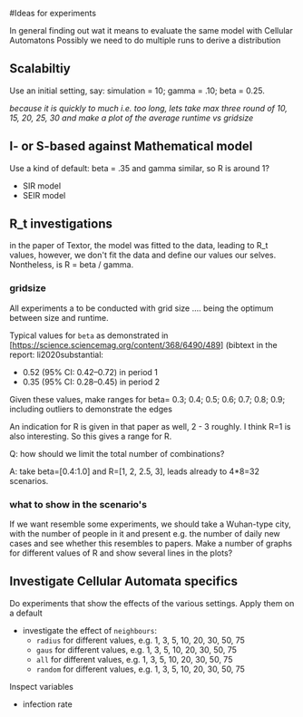 #Ideas for experiments

In general finding out wat it means to evaluate the same model with Cellular Automatons
Possibly we need to do multiple runs to derive a distribution

## Scalabiltiy
Use an initial setting, say:
simulation = 10;
gamma = .10;
beta = 0.25.

_because it is quickly to much i.e. too long, lets take max three round of 10, 15, 20, 25, 30 and make a plot of the average runtime vs gridsize_

## I- or S-based against Mathematical model
Use a kind of default: beta = .35 and gamma similar, so R is around 1?
 * SIR model
 * SEIR model
 
## R_t investigations
in the paper of Textor, the model was fitted to the data, leading to R_t values, however, we don't fit the data and define our values our selves. Nontheless, is R = beta / gamma.

### gridsize
All experiments a to be conducted with grid size .... being the optimum between size and runtime.

Typical values for `beta` as demonstrated in [https://science.sciencemag.org/content/368/6490/489] (bibtext in the report: li2020substantial:
 * 0.52 (95% CI: 0.42–0.72) in period 1
 * 0.35 (95% CI: 0.28–0.45) in period 2
 
 Given these values, make ranges for beta= 0.3; 0.4; 0.5; 0.6; 0.7; 0.8; 0.9; including outliers to demonstrate the edges
 
 An indication for R is given in that paper as well, 2 - 3 roughly. I think R=1 is also interesting. So this gives a range for R. 

 Q: how should we limit the total number of combinations?
 
 A: take beta=[0.4:1.0] and R=[1, 2, 2.5, 3], leads already to 4*8=32 scenarios.
 
 ### what to show in the scenario's
 If we want resemble some experiments, we should take a Wuhan-type city, with the number of people in it and present e.g. the number of daily new cases and see whether this resembles to papers. Make a number of graphs for different values of R and show several lines in the plots? 
 
 
 ## Investigate Cellular Automata specifics
 Do experiments that show the effects of the various settings. Apply them on a default 
 
 * investigate the effect of `neighbours`: 
   * `radius` for different values, e.g. 1, 3, 5, 10, 20, 30, 50, 75
   * `gaus` for different values, e.g. 1, 3, 5, 10, 20, 30, 50, 75
   * `all` for different values, e.g. 1, 3, 5, 10, 20, 30, 50, 75
   * `random` for different values, e.g. 1, 3, 5, 10, 20, 30, 50, 75


Inspect variables
* infection rate 
